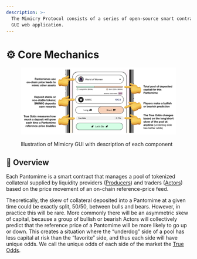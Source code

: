 ```yaml
---
description: >-
  The Mimicry Protocol consists of a series of open-source smart contracts and a
  GUI web application.
---
```


# ⚙ Core Mechanics

<figure><img src="../.gitbook/assets/Screen Shot 2023-02-08 at 1.45.43 PM.png" alt=""><figcaption><p>Illustration of Mimicry GUI with description of each component</p></figcaption></figure>

## **🔎 Overview**

Each Pantomime is a smart contract that manages a pool of tokenized collateral supplied by liquidity providers ([Producers](../players-and-participants/producers-liquidity-providers.md)) and traders ([Actors](../players-and-participants/actors-traders.md)) based on the price movement of an on-chain reference-price feed.&#x20;

Theoretically, the skew of collateral deposited into a Pantomime at a given time could be exactly split, 50/50, between bulls and bears. However, in practice this will be rare. More commonly there will be an asymmetric skew of capital, because a group of bullish or bearish Actors will collectively predict that the reference price of a Pantomime will be more likely to go up or down. This creates a situation where the “underdog” side of a pool has less capital at risk than the “favorite” side, and thus each side will have unique odds. We call the unique odds of each side of the market the [True Odds](true-odds.md).
